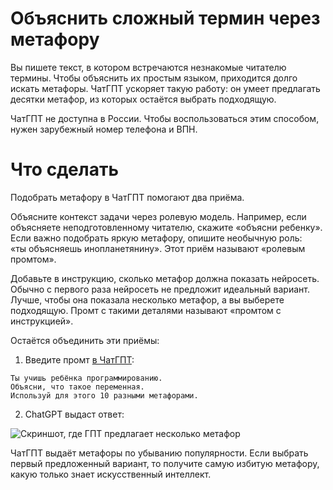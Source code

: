 # Объяснить сложный термин через метафору
Вы&nbsp;пишете текст, в&nbsp;котором встречаются незнакомые читателю термины. Чтобы объяснить их&nbsp;простым языком, приходится долго искать метафоры. ЧатГПТ ускоряет такую работу: он&nbsp;умеет предлагать десятки метафор, из&nbsp;которых остаётся выбрать подходящую.

ЧатГПТ не&nbsp;доступна в&nbsp;России. Чтобы воспользоваться этим способом, нужен зарубежный номер телефона и&nbsp;ВПН. 

# Что сделать
Подобрать метафору в&nbsp;ЧатГПТ помогают два приёма.

Объясните контекст задачи через ролевую модель. Например, если объясняете неподготовленному читателю, скажите &laquo;объясни ребенку&raquo;. Если важно подобрать яркую метафору, опишите необычную роль: &laquo;ты&nbsp;объясняешь инопланетянину&raquo;. Этот приём называют «ролевым промтом».
 
Добавьте в&nbsp;инструкцию, сколько метафор должна показать нейросеть. Обычно с&nbsp;первого раза нейросеть не&nbsp;предложит идеальный вариант. Лучше, чтобы она показала несколько метафор, а&nbsp;вы&nbsp;выберете подходящую. Промт с такими деталями называют «промтом с инструкцией».

Остаётся объединить эти приёмы:

1. Введите промт [в ЧатГПТ](https://chat.openai.com/):
```
Ты учишь ребёнка программированию.
Объясни, что такое переменная.
Используй для этого 10 разными метафорами.
```

2. ChatGPT выдаст ответ:

![Скриншот, где ГПТ предлагает несколько метафор](https://github.com/grdv/openprompting/raw/main/images/рецепт%20&mdash;%20придумать%20метафору.webp)

ЧатГПТ выдаёт метафоры по&nbsp;убыванию популярности. Если выбрать первый предложенный вариант, то&nbsp;получите самую избитую метафору, какую только знает искусственный интеллект.
